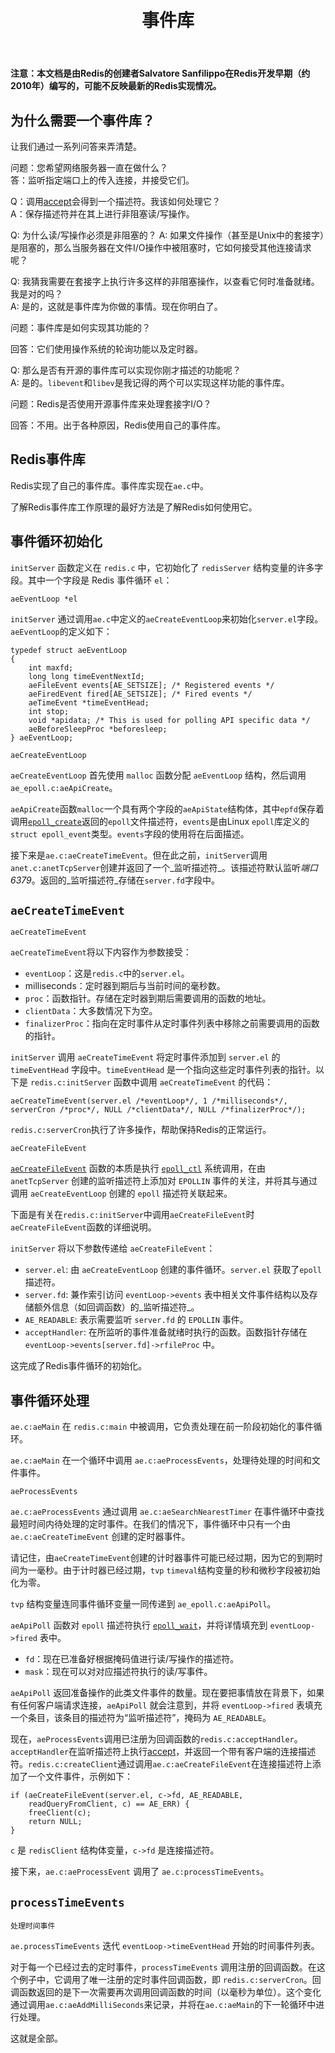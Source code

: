 ﻿---
title: "事件库"
linkTitle: "事件库"
weight: 1
description: 什么是事件库？原始的Redis事件库是如何实现的？
aliases:
  - /topics/internals-eventlib
  - /topics/internals-rediseventlib
---

**注意：本文档是由Redis的创建者Salvatore Sanfilippo在Redis开发早期（约2010年）编写的，可能不反映最新的Redis实现情况。**

## 为什么需要一个事件库？

让我们通过一系列问答来弄清楚。

问题：您希望网络服务器一直在做什么？<br/>
答：监听指定端口上的传入连接，并接受它们。

Q：调用[accept](http://man.cx/accept%282%29)会得到一个描述符。我该如何处理它？<br/>
A：保存描述符并在其上进行非阻塞读/写操作。

Q: 为什么读/写操作必须是非阻塞的？
A: 如果文件操作（甚至是Unix中的套接字）是阻塞的，那么当服务器在文件I/O操作中被阻塞时，它如何接受其他连接请求呢？

Q: 我猜我需要在套接字上执行许多这样的非阻塞操作，以查看它何时准备就绪。我是对的吗？<br/>
A: 是的，这就是事件库为你做的事情。现在你明白了。

问题：事件库是如何实现其功能的？

回答：它们使用操作系统的轮询功能以及定时器。

Q: 那么是否有开源的事件库可以实现你刚才描述的功能呢？<br/>
A: 是的。`libevent`和`libev`是我记得的两个可以实现这样功能的事件库。

问题：Redis是否使用开源事件库来处理套接字I/O？

回答：不用。出于各种原因，Redis使用自己的事件库。

## Redis事件库

Redis实现了自己的事件库。事件库实现在`ae.c`中。

了解Redis事件库工作原理的最好方法是了解Redis如何使用它。

事件循环初始化
---


`initServer` 函数定义在 `redis.c` 中，它初始化了 `redisServer` 结构变量的许多字段。其中一个字段是 Redis 事件循环 `el`：

    aeEventLoop *el

`initServer` 通过调用`ae.c`中定义的`aeCreateEventLoop`来初始化`server.el`字段。`aeEventLoop`的定义如下：

    typedef struct aeEventLoop
    {
        int maxfd;
        long long timeEventNextId;
        aeFileEvent events[AE_SETSIZE]; /* Registered events */
        aeFiredEvent fired[AE_SETSIZE]; /* Fired events */
        aeTimeEvent *timeEventHead;
        int stop;
        void *apidata; /* This is used for polling API specific data */
        aeBeforeSleepProc *beforesleep;
    } aeEventLoop;

`aeCreateEventLoop`

`aeCreateEventLoop` 首先使用 `malloc` 函数分配 `aeEventLoop` 结构，然后调用 `ae_epoll.c:aeApiCreate`。

`aeApiCreate`函数`malloc`一个具有两个字段的`aeApiState`结构体，其中`epfd`保存着调用[`epoll_create`](http://man.cx/epoll_create%282%29)返回的`epoll`文件描述符，`events`是由Linux `epoll`库定义的`struct epoll_event`类型。`events`字段的使用将在后面描述。

接下来是`ae.c:aeCreateTimeEvent`。但在此之前，`initServer`调用`anet.c:anetTcpServer`创建并返回了一个_监听描述符_。该描述符默认监听*端口6379*。返回的_监听描述符_存储在`server.fd`字段中。

`aeCreateTimeEvent`
---
`aeCreateTimeEvent`

`aeCreateTimeEvent`将以下内容作为参数接受：

   * `eventLoop`：这是`redis.c`中的`server.el`。
   * milliseconds：定时器到期后与当前时间的毫秒数。
   * `proc`：函数指针。存储在定时器到期后需要调用的函数的地址。
   * `clientData`：大多数情况下为空。
   * `finalizerProc`：指向在定时事件从定时事件列表中移除之前需要调用的函数的指针。

`initServer` 调用 `aeCreateTimeEvent` 将定时事件添加到 `server.el` 的 `timeEventHead` 字段中。`timeEventHead` 是一个指向这些定时事件列表的指针。以下是 `redis.c:initServer` 函数中调用 `aeCreateTimeEvent` 的代码：

    aeCreateTimeEvent(server.el /*eventLoop*/, 1 /*milliseconds*/, serverCron /*proc*/, NULL /*clientData*/, NULL /*finalizerProc*/);

`redis.c:serverCron`执行了许多操作，帮助保持Redis的正常运行。

`aeCreateFileEvent`

[`aeCreateFileEvent`](http://man.cx/epoll_ctl) 函数的本质是执行 [`epoll_ctl`](http://man.cx/epoll_ctl) 系统调用，在由 `anetTcpServer` 创建的监听描述符上添加对 `EPOLLIN` 事件的关注，并将其与通过调用 `aeCreateEventLoop` 创建的 `epoll` 描述符关联起来。

下面是有关在`redis.c:initServer`中调用`aeCreateFileEvent`时`aeCreateFileEvent`函数的详细说明。

`initServer` 将以下参数传递给 `aeCreateFileEvent`：

  * `server.el`: 由 `aeCreateEventLoop` 创建的事件循环。`server.el` 获取了`epoll` 描述符。
  * `server.fd`: 兼作索引访问 `eventLoop->events` 表中相关文件事件结构以及存储额外信息（如回调函数）的_监听描述符_。
  * `AE_READABLE`: 表示需要监听 `server.fd` 的 `EPOLLIN` 事件。
  * `acceptHandler`: 在所监听的事件准备就绪时执行的函数。函数指针存储在 `eventLoop->events[server.fd]->rfileProc` 中。

这完成了Redis事件循环的初始化。

事件循环处理
---

`ae.c:aeMain` 在 `redis.c:main` 中被调用，它负责处理在前一阶段初始化的事件循环。

`ae.c:aeMain` 在一个循环中调用 `ae.c:aeProcessEvents`，处理待处理的时间和文件事件。

`aeProcessEvents`

`ae.c:aeProcessEvents` 通过调用 `ae.c:aeSearchNearestTimer` 在事件循环中查找最短时间内待处理的定时事件。在我们的情况下，事件循环中只有一个由 `ae.c:aeCreateTimeEvent` 创建的定时器事件。

请记住，由`aeCreateTimeEvent`创建的计时器事件可能已经过期，因为它的到期时间为一毫秒。由于计时器已经过期，`tvp` `timeval`结构变量的秒和微秒字段被初始化为零。

`tvp` 结构变量连同事件循环变量一同传递到 `ae_epoll.c:aeApiPoll`。

`aeApiPoll` 函数对 `epoll` 描述符执行 [`epoll_wait`](http://man.cx/epoll_wait)，并将详情填充到 `eventLoop->fired` 表中。

  * `fd`：现在已准备好根据掩码值进行读/写操作的描述符。
  * `mask`：现在可以对对应描述符执行的读/写事件。

`aeApiPoll` 返回准备操作的此类文件事件的数量。现在要把事情放在背景下，如果有任何客户端请求连接，`aeApiPoll` 就会注意到，并将 `eventLoop->fired` 表填充一个条目，该条目的描述符为“监听描述符”，掩码为 `AE_READABLE`。

现在，`aeProcessEvents`调用已注册为回调函数的`redis.c:acceptHandler`。`acceptHandler`在监听描述符上执行[accept](http://man.cx/accept)，并返回一个带有客户端的连接描述符。`redis.c:createClient`通过调用`ae.c:aeCreateFileEvent`在连接描述符上添加了一个文件事件，示例如下：

    if (aeCreateFileEvent(server.el, c->fd, AE_READABLE,
        readQueryFromClient, c) == AE_ERR) {
        freeClient(c);
        return NULL;
    }

`c` 是 `redisClient` 结构体变量，`c->fd` 是连接描述符。

接下来，`ae.c:aeProcessEvent` 调用了 `ae.c:processTimeEvents`。

`processTimeEvents`
---
`处理时间事件`

`ae.processTimeEvents` 迭代 `eventLoop->timeEventHead` 开始的时间事件列表。

对于每一个已经过去的定时事件，`processTimeEvents` 调用注册的回调函数。在这个例子中，它调用了唯一注册的定时事件回调函数，即 `redis.c:serverCron`。回调函数返回的是下一次需要再次调用回调函数的时间（以毫秒为单位）。这个变化通过调用`ae.c:aeAddMilliSeconds`来记录，并将在`ae.c:aeMain`的下一轮循环中进行处理。

这就是全部。
